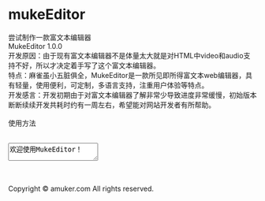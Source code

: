 # mukeEditor
尝试制作一款富文本编辑器<br/>
MukeEditor 1.0.0<br/>
开发原因：由于现有富文本编辑器不是体量太大就是对HTML中video和audio支持不好，所以才决定着手写了这个富文本编辑器。<br/>
特点：麻雀虽小五脏俱全，MukeEditor是一款所见即所得富文本web编辑器，具有轻量，使用便利，可定制，多语言支持，注重用户体验等特点。<br/>
开发感言：开发初期由于对富文本编辑器了解非常少导致进度非常缓慢，初始版本断断续续开发共耗时约有一周左右，希望能对网站开发者有所帮助。<br/>
<br/>
使用方法<br/>
<br/>
<textarea id="editor">欢迎使用MukeEditor！</textarea><br/>

<script src="mukeEditor.js"></script><br/>
<script><br/>
var editor = MK.getEditor('editor');<br/>
</script><br/>
Copyright © amuker.com All rights reserved.<br/>
